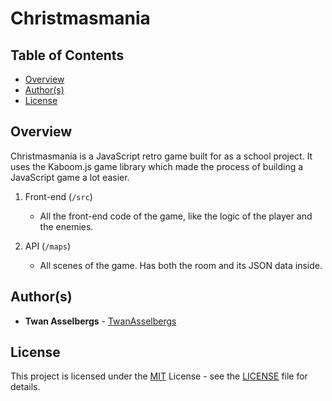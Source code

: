 # Christmasmania


## Table of Contents

  - [Overview](#overview)
  - [Author(s)](#authors)
  - [License](#license)


## Overview

Christmasmania is a JavaScript retro game built for as a school project. It uses the Kaboom.js game library which made the process of building a JavaScript game a lot easier.

1. Front-end (`/src`)

   - All the front-end code of the game, like the logic of the player and the enemies.

2. API (`/maps`)

   - All scenes of the game. Has both the room and its JSON data inside.


## Author(s)

- **Twan Asselbergs** - [TwanAsselbergs](https://github.com/TwanAsselbergs)


## License

This project is licensed under the [MIT](LICENSE) License - see the [LICENSE](LICENSE) file for details.
